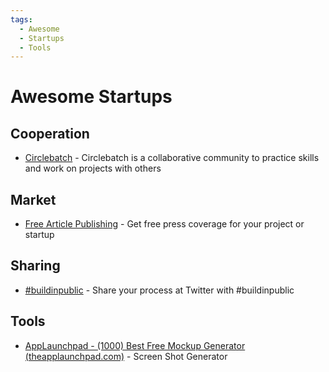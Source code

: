 ```yaml
---
tags:
  - Awesome
  - Startups
  - Tools
---
```


# Awesome Startups

## Cooperation

- [Circlebatch](https://circlebatch.com/) - Circlebatch is a collaborative community to practice skills and work on projects with others

## Market

- [Free Article Publishing](https://liquidary.com/freearticle/) - Get free press coverage for your project or startup

## Sharing

- [#buildinpublic](https://buildinpublic.com/) - Share your process at Twitter with #buildinpublic

## Tools

- [AppLaunchpad - (1000) Best Free Mockup Generator (theapplaunchpad.com)](https://theapplaunchpad.com/mockup-generator/) - Screen Shot Generator
